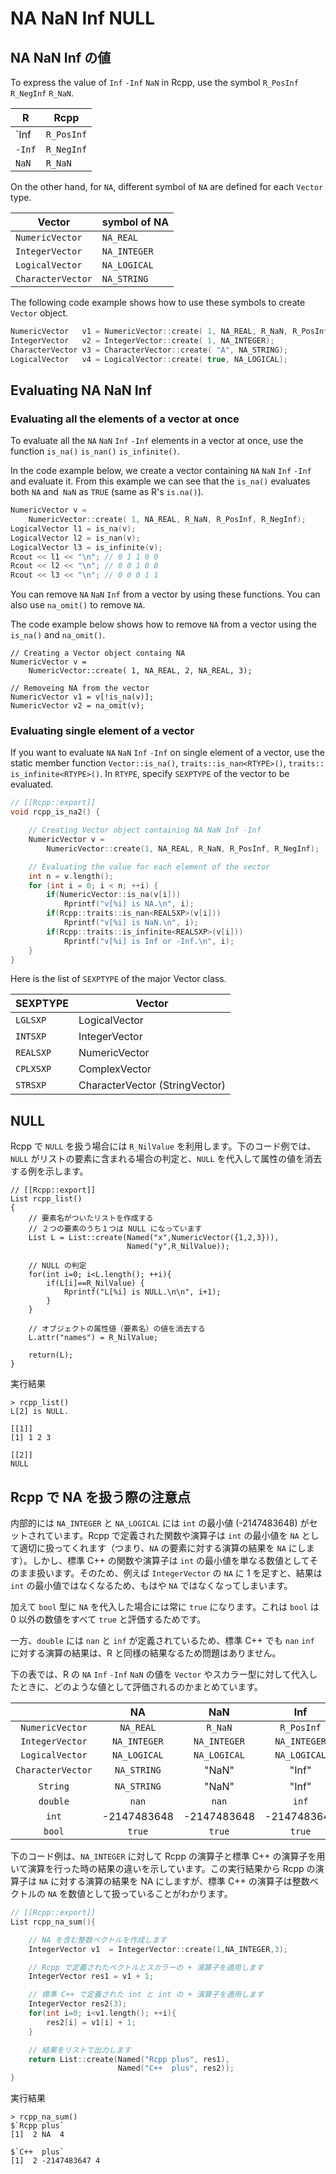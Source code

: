 # NA NaN Inf NULL


## NA NaN Inf の値

To express the value of `Inf` `-Inf` `NaN` in Rcpp, use the symbol `R_PosInf` `R_NegInf` `R_NaN`.

|R|Rcpp|
|---|---|
|`Inf|`R_PosInf`|
|`-Inf`|`R_NegInf`|
|`NaN`|`R_NaN`|

On the other hand, for `NA`, different symbol of `NA`  are defined for each `Vector` type.

| Vector | symbol of NA |
|---|---|
|`NumericVector`|`NA_REAL`|
|`IntegerVector`|`NA_INTEGER`|
|`LogicalVector`|`NA_LOGICAL`|
|`CharacterVector`|`NA_STRING`|

The following code example shows how to use these symbols to create `Vector` object.

```cpp
NumericVector   v1 = NumericVector::create( 1, NA_REAL, R_NaN, R_PosInf, R_NegInf);
IntegerVector   v2 = IntegerVector::create( 1, NA_INTEGER);
CharacterVector v3 = CharacterVector::create( "A", NA_STRING);
LogicalVector   v4 = LogicalVector::create( true, NA_LOGICAL);
```

## Evaluating NA NaN Inf

### Evaluating all the elements of a vector at once

To evaluate all the `NA` `NaN` `Inf` `-Inf` elements in a vector at once, use the function `is_na()` `is_nan()` `is_infinite()`.

In the code example below, we create a vector containing `NA` `NaN` `Inf` `-Inf` and evaluate it. From this example we can see that the `is_na()` evaluates both `NA` and` NaN` as `TRUE` (same as R's `is.na()`).

```cpp
NumericVector v =
    NumericVector::create( 1, NA_REAL, R_NaN, R_PosInf, R_NegInf);
LogicalVector l1 = is_na(v);
LogicalVector l2 = is_nan(v);
LogicalVector l3 = is_infinite(v);
Rcout << l1 << "\n"; // 0 1 1 0 0
Rcout << l2 << "\n"; // 0 0 1 0 0
Rcout << l3 << "\n"; // 0 0 0 1 1
```

You can remove `NA` `NaN` `Inf` from a vector by using these functions. You can also use `na_omit()` to remove `NA`.

The code example below shows how to remove `NA` from a vector using the `is_na()` and `na_omit()`.


```
// Creating a Vector object containg NA
NumericVector v =
    NumericVector::create( 1, NA_REAL, 2, NA_REAL, 3);

// Removeing NA from the vector
NumericVector v1 = v[!is_na(v)];
NumericVector v2 = na_omit(v);
```

### Evaluating single element of a vector

If you want to evaluate `NA` `NaN` `Inf` `-Inf` on single element of a vector, use the static member function `Vector::is_na()`, `traits::is_nan<RTYPE>()`, `traits:: is_infinite<RTYPE>()`. In `RTYPE`, specify `SEXPTYPE` of the vector to be evaluated.


```cpp
// [[Rcpp::export]]
void rcpp_is_na2() {

    // Creating Vector object containing NA NaN Inf -Inf
    NumericVector v =
        NumericVector::create(1, NA_REAL, R_NaN, R_PosInf, R_NegInf);

    // Evaluating the value for each element of the vector
    int n = v.length();
    for (int i = 0; i < n; ++i) {
        if(NumericVector::is_na(v[i]))
            Rprintf("v[%i] is NA.\n", i);
        if(Rcpp::traits::is_nan<REALSXP>(v[i]))
            Rprintf("v[%i] is NaN.\n", i);
        if(Rcpp::traits::is_infinite<REALSXP>(v[i]))
            Rprintf("v[%i] is Inf or -Inf.\n", i);
    }
}
```

Here is the list of `SEXPTYPE` of the major Vector class.

|SEXPTYPE|Vector|
|---|---|
|`LGLSXP`|LogicalVector|
|`INTSXP`|IntegerVector|
|`REALSXP`|NumericVector|
|`CPLXSXP`|ComplexVector|
|`STRSXP`|CharacterVector (StringVector)|




## NULL

Rcpp で `NULL` を扱う場合には `R_NilValue` を利用します。下のコード例では、`NULL` がリストの要素に含まれる場合の判定と、`NULL` を代入して属性の値を消去する例を示します。


```
// [[Rcpp::export]]
List rcpp_list()
{
    // 要素名がついたリストを作成する
    // ２つの要素のうち１つは NULL になっています
    List L = List::create(Named("x",NumericVector({1,2,3})),
                          Named("y",R_NilValue));

    // NULL の判定
    for(int i=0; i<L.length(); ++i){
        if(L[i]==R_NilValue) {
            Rprintf("L[%i] is NULL.\n\n", i+1);
        }
    }

    // オブジェクトの属性値（要素名）の値を消去する
    L.attr("names") = R_NilValue;

    return(L);
}
```

実行結果

```
> rcpp_list()
L[2] is NULL.

[[1]]
[1] 1 2 3

[[2]]
NULL
```




## Rcpp で NA を扱う際の注意点


内部的には `NA_INTEGER` と `NA_LOGICAL` には `int` の最小値 (-2147483648) がセットされています。Rcpp で定義された関数や演算子は `int` の最小値を `NA` として適切に扱ってくれます（つまり、`NA` の要素に対する演算の結果を `NA` にします）。しかし、標準 C++ の関数や演算子は `int` の最小値を単なる数値としてそのまま扱います。そのため、例えば `IntegerVector` の `NA` に 1 を足すと、結果は `int` の最小値ではなくなるため、もはや `NA` ではなくなってしまいます。

加えて `bool` 型に `NA` を代入した場合には常に `true` になります。これは `bool` は 0 以外の数値をすべて `true` と評価するためです。

一方、`double` には `nan` と `inf` が定義されているため、標準 C++ でも `nan` `inf` に対する演算の結果は、R と同様の結果なるため問題はありません。

下の表では、R の `NA` `Inf` `-Inf` `NaN` の値を `Vector` やスカラー型に対して代入したときに、どのような値として評価されるのかまとめています。


|                 |      NA     |     NaN     |    Inf      |    -Inf     |
|:---------------:|:-----------:|:-----------:|:-----------:|:-----------:|
| `NumericVector` | `NA_REAL`   |  `R_NaN`    | `R_PosInf`  | `R_NegInf`  |
| `IntegerVector` | `NA_INTEGER`|`NA_INTEGER` |`NA_INTEGER` |`NA_INTEGER` |
| `LogicalVector` | `NA_LOGICAL`|`NA_LOGICAL` |`NA_LOGICAL` |`NA_LOGICAL` |
|`CharacterVector`| `NA_STRING` |    "NaN"    |    "Inf"    |    "-Inf"   |
|     `String`    | `NA_STRING` |    "NaN"    |    "Inf"    |    "-Inf"   |
|     `double`    |    `nan`    |    `nan`    |    `inf`    |    `-inf`   |
|      `int`      | -2147483648 | -2147483648 | -2147483648 | -2147483648 |
|      `bool`     |    `true`   |    `true`   |    `true`   |    `true`   |


下のコード例は、`NA_INTEGER` に対して Rcpp の演算子と標準 C++ の演算子を用いて演算を行った時の結果の違いを示しています。この実行結果から Rcpp の演算子は `NA` に対する演算の結果を NA にしますが、標準 C++ の演算子は整数ベクトルの `NA` を数値として扱っていることがわかります。

```cpp
// [[Rcpp::export]]
List rcpp_na_sum(){

    // NA を含む整数ベクトルを作成します
    IntegerVector v1  = IntegerVector::create(1,NA_INTEGER,3);

    // Rcpp で定義されたベクトルとスカラーの + 演算子を適用します
    IntegerVector res1 = v1 + 1;

    // 標準 C++ で定義された int と int の + 演算子を適用します
    IntegerVector res2(3);
    for(int i=0; i<v1.length(); ++i){
        res2[i] = v1[i] + 1;
    }

    // 結果をリストで出力します
    return List::create(Named("Rcpp plus", res1),
                        Named("C++  plus", res2));
}
```

実行結果

```
> rcpp_na_sum()
$`Rcpp plus`
[1]  2 NA  4

$`C++  plus`
[1]  2 -2147483647 4
```

